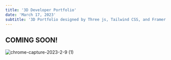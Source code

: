 ```yaml
---
title: '3D Developer Portfolio'
date: 'March 17, 2023'
subtitle: '3D Portfolio designed by Three js, Tailwind CSS, and Framer Motion '
---
```


## COMING SOON!

![chrome-capture-2023-2-9 (1)](https://user-images.githubusercontent.com/85551204/224000357-dc93ba09-b5f6-4e29-9ea7-58ba7025019d.gif)